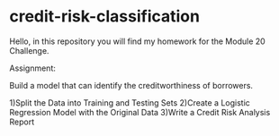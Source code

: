 # credit-risk-classification

Hello, in this repository you will find my homework for the Module 20 Challenge.

Assignment:

Build a model that can identify the creditworthiness of borrowers.

1)Split the Data into Training and Testing Sets
2)Create a Logistic Regression Model with the Original Data
3)Write a Credit Risk Analysis Report
